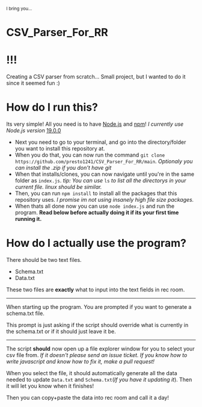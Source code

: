 <sub> I bring you...
# CSV_Parser_For_RR
# !!!
Creating a CSV parser from scratch... Small project, but I wanted to do it since it seemed fun :)

# How do I run this?

Its very simple! All you need is to have [Node.js](https://nodejs.org/en/download/current) and [npm](https://www.npmjs.com/)! *I currently use Node.js version* [19.0.0](https://nodejs.org/download/release/v19.0.0/)


- Next you need to go to your terminal, and go into the directory/folder you want to install this repository at.
- When you do that, you can now run the command `git clone https://github.com/presto1241/CSV_Parser_For_RR/main`. *Optionaly you can install the .zip if you don't have git*
- When that installs/clones, you can now navigate until you're in the same folder as `index.js`. *tip: You can use* `ls` *to list all the directorys in your current file. linux should be similar.*
- Then, you can run `npm install` to install all the packages that this repository uses. *I promise im not using insanely high file size packages.*
- When thats all done now you can use `node index.js` and run the program. **Read below before actually doing it if its your first time running it.**

# How do I actually use the program?

There should be two text files.
- Schema.txt
- Data.txt

These two files are **exactly** what to input into the text fields in rec room.


---
When starting up the program. You are prompted if you want to generate a schema.txt file.

This prompt is just asking if the script should override what is currently in the schema.txt or if it should just leave it be.

---
The script **should** now open up a file explorer window for you to select your csv file from. *If it doesn't please send an issue ticket. If you know how to write javascript and know how to fix it, make a pull request!*

When you select the file, it should automatically generate all the data needed to update `Data.txt` and `Schema.txt`(*If you have it updating it*). Then it will let you know when it finishes!

Then you can copy+paste the data into rec room and call it a day!
